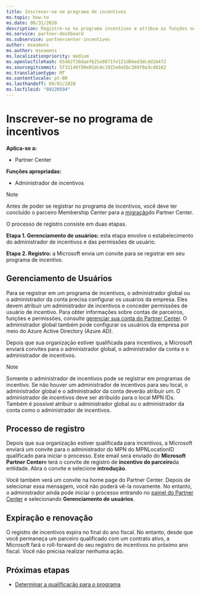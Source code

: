 ```yaml
---
title: Inscrever-se no programa de incentivos
ms.topic: how-to
ms.date: 08/31/2020
description: Registre-se no programa incentivos e atribua as funções necessárias para o gerenciamento de usuários.
ms.service: partner-dashboard
ms.subservice: partnercenter-incentives
author: mseamons
ms.author: mseamons
ms.localizationpriority: medium
ms.openlocfilehash: 65d62f20daef625a9871fe121d04ed3dcdd1b472
ms.sourcegitcommit: 5f31146f50e01dc4c1922e0a5bc369f0a3cd8162
ms.translationtype: MT
ms.contentlocale: pt-BR
ms.lasthandoff: 09/01/2020
ms.locfileid: "89220594"
---
```

# <a name="enroll-in-the-incentives-program"></a>Inscrever-se no programa de incentivos

**Aplica-se a:**

- Partner Center

**Funções apropriadas:**

- Administrador de incentivos

>[!NOTE]
>Antes de poder se registrar no programa de incentivos, você deve ter concluído o parceiro Membership Center para a [migração](prepare-pmc-pc-migration.md)do Partner Center.

O processo de registro consiste em duas etapas.

**Etapa 1. Gerenciamento de usuários:** esta etapa envolve o estabelecimento do administrador de incentivos e das permissões de usuário.

**Etapa 2. Registro:** a Microsoft envia um convite para se registrar em seu programa de incentivo.

## <a name="user-management"></a>Gerenciamento de Usuários

Para se registrar em um programa de incentivos, o administrador global ou o administrador da conta precisa configurar os usuários da empresa. Eles devem atribuir um administrador de incentivos e conceder permissões de usuário de incentivo. Para obter informações sobre contas de parceiros, funções e permissões, consulte [gerenciar sua conta do Partner Center](partner-center-account-setup.md). O administrador global também pode configurar os usuários da empresa por meio do Azure Active Directory (Azure AD).

Depois que sua organização estiver qualificada para incentivos, a Microsoft enviará convites para o administrador global, o administrador da conta e o administrador de incentivos.

>[!NOTE]
>Somente o administrador de incentivos pode se registrar em programas de incentivo. Se não houver um administrador de incentivos para seu local, o administrador global e o administrador da conta deverão atribuir um. O administrador de incentivos deve ser atribuído para o local MPN IDs. Também é possível atribuir o administrador global ou o administrador da conta como o administrador de incentivos.

## <a name="enrollment-process"></a>Processo de registro

Depois que sua organização estiver qualificada para incentivos, a Microsoft enviará um convite para o administrador do MPN do MPNLocationID qualificado para iniciar o processo. Este email será enviado do **Microsoft Partner Center**e terá o convite de registro de **incentivo do parceiro**da entidade. Abra o convite e selecione **introdução**.

Você também verá um convite na home page do Partner Center. Depois de selecionar essa mensagem, você não poderá vê-la novamente. No entanto, o administrador ainda pode iniciar o processo entrando no [painel do Partner Center](https://partner.microsoft.com/dashboard/) e selecionando **Gerenciamento de usuários**.

## <a name="expiration-and-renewal"></a>Expiração e renovação

O registro de incentivos expira no final do ano fiscal. No entanto, desde que você permaneça um parceiro qualificado com um contrato ativo, a Microsoft fará o roll-forward do seu registro de incentivos no próximo ano fiscal. Você não precisa realizar nenhuma ação.

## <a name="next-steps"></a>Próximas etapas

- [Determinar a qualificação para o programa](incentives-determined-your-program-eligibility.md)
